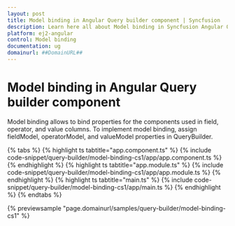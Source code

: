 ```yaml
---
layout: post
title: Model binding in Angular Query builder component | Syncfusion
description: Learn here all about Model binding in Syncfusion Angular Query builder component of Syncfusion Essential JS 2 and more.
platform: ej2-angular
control: Model binding 
documentation: ug
domainurl: ##DomainURL##
---
```


# Model binding in Angular Query builder component

Model binding allows to bind properties for the components used in field, operator, and value columns. To implement model binding, assign fieldModel, operatorModel, and valueModel properties in QueryBuilder.

{% tabs %}
{% highlight ts tabtitle="app.component.ts" %}
{% include code-snippet/query-builder/model-binding-cs1/app/app.component.ts %}
{% endhighlight %}
{% highlight ts tabtitle="app.module.ts" %}
{% include code-snippet/query-builder/model-binding-cs1/app/app.module.ts %}
{% endhighlight %}
{% highlight ts tabtitle="main.ts" %}
{% include code-snippet/query-builder/model-binding-cs1/app/main.ts %}
{% endhighlight %}
{% endtabs %}
  
{% previewsample "page.domainurl/samples/query-builder/model-binding-cs1" %}